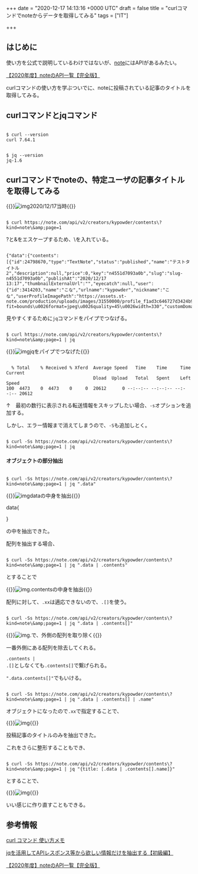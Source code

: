 
+++
date = "2020-12-17 14:13:16 +0000 UTC"
draft = false
title = "curlコマンドでnoteからデータを取得してみる"
tags = ["IT"]

+++
## はじめに

使い方を公式で説明しているわけではないが、[note](https://note.com/)にはAPIがあるみたい。

[【2020年度】noteのAPI一覧【完全版】](https://note.com/hagure_melon/n/n964ff6f7ad0e)

curlコマンドの使い方を学ぶついでに、noteに投稿されている記事のタイトルを取得してみる。

<!--more-->

## curlコマンドとjqコマンド

```

$ curl --version
curl 7.64.1

```

```

$ jq --version
jq-1.6

```

## curlコマンドでnoteの、特定ユーザの記事タイトルを取得してみる

{{<rawhtml>}}<img src="/img/2020-12/17-01.png" alt="img"><samll>2020/12/17当時</small>{{</rawhtml>}}

```

$ curl https://note.com/api/v2/creators/kypowder/contents\?kind=note\&amp;page=1

```


?と&amp;をエスケープするため、\を入れている。

```

{"data":{"contents":[{"id":24798670,"type":"TextNote","status":"published","name":"テストタイトル2","description":null,"price":0,"key":"n4551d7093a0b","slug":"slug-n4551d7093a0b","publishAt":"2020/12/17 13:17","thumbnailExternalUrl":"","eyecatch":null,"user":{"id":3414203,"name":"こな","urlname":"kypowder","nickname":"こな","userProfileImagePath":"https://assets.st-note.com/production/uploads/images/31550000/profile_f1ad3c646727d3424b996812d90901f0.jpg?fit=bounds\u0026format=jpeg\u0026quality=45\u0026width=330","customDomain":null,"disableSupport":false,"likeAppealText":null,"likeAppealImage":null,"purchaseAppealTextNote":null,"twitterNickname":"YoKaU2"},"canRead":true,"isAuthor":false,......

```


見やすくするために<code>jq</code>コマンドをパイプでつなげる。

```

$ curl https://note.com/api/v2/creators/kypowder/contents\?kind=note\&amp;page=1 | jq

```

{{<rawhtml>}}<img src="/img/2020-12/17-02.png" alt="img"><samll>jqをパイプでつなげた</small>{{</rawhtml>}}

```

  % Total    % Received % Xferd  Average Speed   Time    Time     Time  Current
                                 Dload  Upload   Total   Spent    Left  Speed
100  4473    0  4473    0     0  20612      0 --:--:-- --:--:-- --:--:-- 20612

```


↑　最初の数行に表示される転送情報をスキップしたい場合、<code>-s</code>オプションを追加する。

しかし、エラー情報まで消えてしまうので、<code>-S</code>も追加しとく。

```

$ curl -Ss https://note.com/api/v2/creators/kypowder/contents\?kind=note\&amp;page=1 | jq

```


#### オブジェクトの部分抽出

```

$ curl -Ss https://note.com/api/v2/creators/kypowder/contents\?kind=note\&amp;page=1 | jq ".data"

```

{{<rawhtml>}}<img src="/img/2020-12/17-03.png" alt="img"><samll>dataの中身を抽出</small>{{</rawhtml>}}

data{

}

の中を抽出できた。

配列を抽出する場合、

```

$ curl -Ss https://note.com/api/v2/creators/kypowder/contents\?kind=note\&amp;page=1 | jq ".data | .contents"

```


とすることで

{{<rawhtml>}}<img src="/img/2020-12/17-04.png" alt="img"><samll>.contentsの中身を抽出</small>{{</rawhtml>}}

配列に対して、<code>.xx</code>は適応できないので、<code>.[]</code>を使う。

```

$ curl -Ss https://note.com/api/v2/creators/kypowder/contents\?kind=note\&amp;page=1 | jq ".data | .contents[]"

```

{{<rawhtml>}}<img src="/img/2020-12/17-05.png" alt="img"><samll>.で、外側の配列を取り除く</small>{{</rawhtml>}}

一番外側にある配列を除去してくれる。

<code>.contents | .[]</code>としなくても<code>.contents[]</code>で繋げられる。

<code>".data.contents[]"</code>でもいける。

```

$ curl -Ss https://note.com/api/v2/creators/kypowder/contents\?kind=note\&amp;page=1 | jq ".data | .contents[] | .name"

```


オブジェクトになったので<code>.xx</code>で指定することで、

{{<rawhtml>}}<img src="/img/2020-12/17-06.png" alt="img">{{</rawhtml>}}

投稿記事のタイトルのみを抽出できた。

これをさらに整形することもでき、

```

$ curl -Ss https://note.com/api/v2/creators/kypowder/contents\?kind=note\&amp;page=1 | jq "{title: [.data | .contents[].name]}"

```


とすることで、

{{<rawhtml>}}<img src="/img/2020-12/17-07.png" alt="img">{{</rawhtml>}}

いい感じに作り直すこともできる。

## 参考情報

[curl コマンド 使い方メモ](https://qiita.com/yasuhiroki/items/a569d3371a66e365316f)

[jqを活用してAPIレスポンス等から欲しい情報だけを抽出する【初級編】](https://dev.classmethod.jp/articles/road-to-jq-master-novice/)

[【2020年度】noteのAPI一覧【完全版】](https://note.com/hagure_melon/n/n964ff6f7ad0e)

